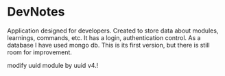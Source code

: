 # DevNotes
Application designed for developers. Created to store data about modules, learnings, commands, etc. It has a login, authentication control. As a database I have used mongo db. This is its first version, but there is still room for improvement.

modify uuid module by uuid v4.!
